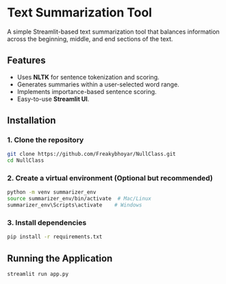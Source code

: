 # Text Summarization Tool

A simple Streamlit-based text summarization tool that balances information across the beginning, middle, and end sections of the text.

## Features
- Uses **NLTK** for sentence tokenization and scoring.
- Generates summaries within a user-selected word range.
- Implements importance-based sentence scoring.
- Easy-to-use **Streamlit UI**.

## Installation
### 1. Clone the repository
```bash
git clone https://github.com/Freakybhoyar/NullClass.git
cd NullClass
```

### 2. Create a virtual environment (Optional but recommended)
```bash
python -m venv summarizer_env
source summarizer_env/bin/activate  # Mac/Linux
summarizer_env\Scripts\activate    # Windows
```

### 3. Install dependencies
```bash
pip install -r requirements.txt
```

## Running the Application
```bash
streamlit run app.py
```
